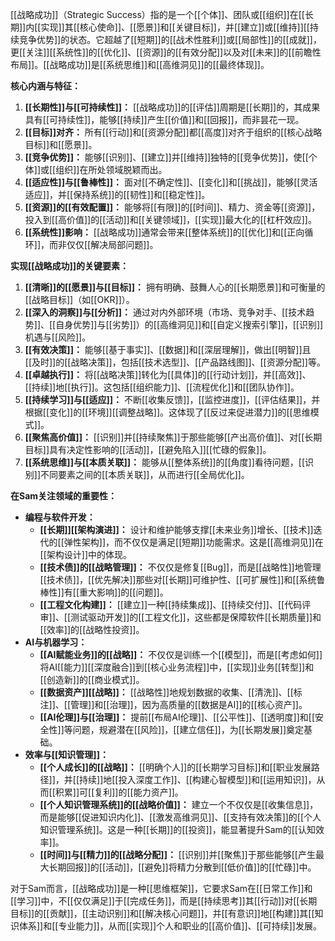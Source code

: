 [[战略成功]]（Strategic Success）指的是一个[[个体]]、团队或[[组织]]在[[长期]]内[[实现]]其[[核心使命]]、[[愿景]]和[[关键目标]]，并[[建立]]或[[维持]][[持续竞争优势]]的状态。它超越了[[短期]]的[[战术性胜利]]或[[局部性]]的[[成就]]，更[[关注]][[系统性]]的[[优化]]、[[资源]]的[[有效分配]]以及对[[未来]]的[[前瞻性布局]]。[[战略成功]]是[[系统思维]]和[[高维洞见]]的[[最终体现]]。

**核心内涵与特征：**

1.  **[[长期性]]与[[可持续性]]：** [[战略成功]]的[[评估]]周期是[[长期]]的，其成果具有[[可持续性]]，能够[[持续]]产生[[价值]]和[[回报]]，而非昙花一现。
2.  **[[目标]]对齐：** 所有[[行动]]和[[资源分配]]都[[高度]]对齐于组织的[[核心战略目标]]和[[愿景]]。
3.  **[[竞争优势]]：** 能够[[识别]]、[[建立]]并[[维持]]独特的[[竞争优势]]，使[[个体]]或[[组织]]在所处领域脱颖而出。
4.  **[[适应性]]与[[鲁棒性]]：** 面对[[不确定性]]、[[变化]]和[[挑战]]，能够[[灵活适应]]，并[[保持系统]]的[[韧性]]和[[稳定性]]。
5.  **[[资源]]的[[有效配置]]：** 能够将[[有限]]的[[时间]]、精力、资金等[[资源]]，投入到[[高价值]]的[[活动]]和[[关键领域]]，[[实现]]最大化的[[杠杆效应]]。
6.  **[[系统性]]影响：** [[战略成功]]通常会带来[[整体系统]]的[[优化]]和[[正向循环]]，而非仅仅[[解决局部问题]]。

**实现[[战略成功]]的关键要素：**

1.  **[[清晰]]的[[愿景]]与[[目标]]：** 拥有明确、鼓舞人心的[[长期愿景]]和可衡量的[[战略目标]]（如[[OKR]]）。
2.  **[[深入的洞察]]与[[分析]]：** 通过对内外部环境（市场、竞争对手、[[技术趋势]]、[[自身优势]]与[[劣势]]）的[[高维洞见]]和[[自定义搜索引擎]]，[[识别]]机遇与[[风险]]。
3.  **[[有效决策]]：** 能够[[基于事实]]、[[数据]]和[[深层理解]]，做出[[明智]]且[[及时]]的[[战略决策]]，包括[[技术选型]]、[[产品路线图]]、[[资源分配]]等。
4.  **[[卓越执行]]：** 将[[战略决策]]转化为[[具体]]的[[行动计划]]，并[[高效]]、[[持续]]地[[执行]]。这包括[[组织能力]]、[[流程优化]]和[[团队协作]]。
5.  **[[持续学习]]与[[适应]]：** 不断[[收集反馈]]，[[监控进度]]，[[评估结果]]，并根据[[变化]]的[[环境]][[调整战略]]。这体现了[[反过来促进潜力]]的[[思维模式]]。
6.  **[[聚焦高价值]]：** [[识别]]并[[持续聚焦]]于那些能够[[产出高价值]]、对[[长期目标]]具有决定性影响的[[活动]]，[[避免陷入]][[忙碌的假象]]。
7.  **[[系统思维]]与[[本质关联]]：** 能够从[[整体系统]]的[[角度]]看待问题，[[识别]]不同要素之间的[[本质关联]]，从而进行[[全局优化]]。

**在Sam关注领域的重要性：**

*   **编程与软件开发：**
    *   **[[长期]][[架构演进]]：** 设计和维护能够支撑[[未来业务]]增长、[[技术]]迭代的[[弹性架构]]，而不仅仅是满足[[短期]]功能需求。这是[[高维洞见]]在[[架构设计]]中的体现。
    *   **[[技术债]]的[[战略管理]]：** 不仅仅是修复[[Bug]]，而是[[战略性]]地管理[[技术债]]，[[优先解决]]那些对[[长期]]可维护性、[[可扩展性]]和[[系统鲁棒性]]有[[重大影响]]的[[问题]]。
    *   **[[工程文化构建]]：** [[建立]]一种[[持续集成]]、[[持续交付]]、[[代码评审]]、[[测试驱动开发]]的[[工程文化]]，这些都是保障软件[[长期质量]]和[[效率]]的[[战略性投资]]。
*   **AI与机器学习：**
    *   **[[AI赋能业务]]的[[战略]]：** 不仅仅是训练一个[[模型]]，而是[[考虑如何]]将AI[[能力]][[深度融合]]到[[核心业务流程]]中，[[实现]]业务[[转型]]和[[创造新]]的[[商业模式]]。
    *   **[[数据资产]][[战略]]：** [[战略性]]地规划数据的收集、[[清洗]]、[[标注]]、[[管理]]和[[治理]]，因为高质量的[[数据是AI]]的[[核心资产]]。
    *   **[[AI伦理]]与[[治理]]：** 提前[[布局AI伦理]]、[[公平性]]、[[透明度]]和[[安全性]]等问题，规避潜在[[风险]]，[[建立信任]]，为[[长期发展]]奠定基础。
*   **效率与[[知识管理]]：**
    *   **[[个人成长]]的[[战略]]：** [[明确个人]]的[[长期学习目标]]和[[职业发展路径]]，并[[持续]]地[[投入深度工作]]、[[构建心智模型]]和[[运用知识]]，从而[[积累]]可[[复利]]的[[能力资产]]。
    *   **[[个人知识管理系统]]的[[战略价值]]：** 建立一个不仅仅是[[收集信息]]，而是能够[[促进知识内化]]、[[激发高维洞见]]、[[支持有效决策]]的[[个人知识管理系统]]。这是一种[[长期]]的[[投资]]，能显著提升Sam的[[认知效率]]。
    *   **[[时间]]与[[精力]]的[[战略分配]]：** [[识别]]并[[聚焦]]于那些能够[[产生最大长期回报]]的[[活动]]，[[避免]]将精力分散到[[低价值]]的[[忙碌]]中。

对于Sam而言，[[战略成功]]是一种[[思维框架]]，它要求Sam在[[日常工作]]和[[学习]]中，不[[仅仅满足]]于[[完成任务]]，而是[[持续思考]]其[[行动]]对[[长期目标]]的[[贡献]]，[[主动识别]]和[[解决核心问题]]，并[[有意识]]地[[构建]]其[[知识体系]]和[[专业能力]]，从而[[实现]]个人和职业的[[高价值]]、[[可持续]]发展。